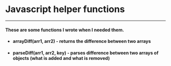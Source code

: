 # Javascript helper functions

---

#### These are some functions I wrote when I needed them.

- #### arrayDiff(arr1, arr2) - returns the difference between two arrays
- #### parseDiff(arr1, arr2, key) - parses difference between two arrays of objects (what is added and what is removed)